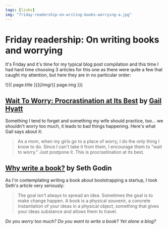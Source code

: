 ```yaml
---
tags: [links]
img: "friday-readership-on-writing-books-worrying-a.jpg"
---
```


# Friday readership: On writing books and worrying


It's Friday and it's time for my typical blog post compilation and this time I had hard time choosing 3 articles for this one as there were quite a few that caught my attention, but here they are in no particular order:

<!--More-->

![{{ page.title }}](/img/{{ page.img }})

## [Wait To Worry: Procrastination at Its Best](http://gailbhyatt.wordpress.com/2010/02/19/wait-to-worry/) by [Gail Hyatt](http://twitter.com/gailhyatt)

Something I tend to forget and something my wife should practice, too... we shouldn't worry too much, it leads to bad things happening. Here's what Gail says about it:

> As a mom, when my girls go to a place of worry, I do the only thing I know to do. Since I can't take it from them, I encourage them to "wait to worry." Just postpone it. This is procrastination at its best.

## [Why write a book?](http://sethgodin.typepad.com/seths_blog/2010/01/why-write-a-book.html) by Seth Godin

As I'm contemplating writing a book about bootstrapping a startup, I took Seth's article very seriously: 

> The goal isn't always to spread an idea. Sometimes the goal is to make change happen. A book is a physical souvenir, a concrete instantiation of your ideas in a physical object, something that gives your ideas substance and allows them to travel.

_Do you worry too much? Do you want to write a book? Yet alone a blog?_


[n]: https://michael.gratis/nozbe